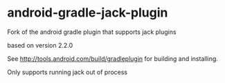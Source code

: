 # android-gradle-jack-plugin
Fork of the android gradle plugin that supports jack plugins

based on version 2.2.0

See http://tools.android.com/build/gradleplugin for building and installing.

Only supports running jack out of process
